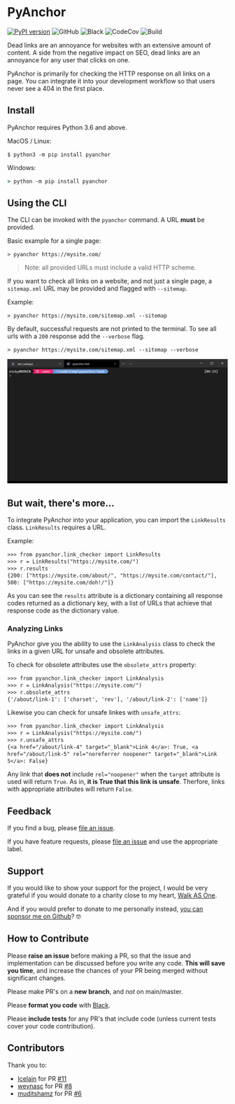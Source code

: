 # PyAnchor

[![PyPI version](https://badge.fury.io/py/pyanchor.svg)](https://badge.fury.io/py/pyanchor)
![GitHub](https://img.shields.io/github/license/endlesstrax/pyanchor)
![Black](https://img.shields.io/badge/code%20style-black-000000.svg)
![CodeCov](https://codecov.io/gh/EndlessTrax/pyanchor/branch/master/graph/badge.svg)
![Build](https://travis-ci.org/EndlessTrax/pyanchor.svg?branch=master)

Dead links are an annoyance for websites with an extensive amount of content. A side from the
negative impact on SEO, dead links are an annoyance for any user that clicks on one.

PyAnchor is primarily for checking the HTTP response on all links on a page. You can integrate it
into your development workflow so that users never see a 404 in the first place.

## Install

PyAnchor requires Python 3.6 and above.

MacOS / Linux:

```shell
$ python3 -m pip install pyanchor
```

Windows:

```cmd
> python -m pip install pyanchor
```

## Using the CLI

The CLI can be invoked with the `pyanchor` command. A URL **must** be provided.

Basic example for a single page:

```shell
> pyanchor https://mysite.com/
```

> Note: all provided URLs must include a valid HTTP scheme.

If you want to check all links on a website, and not just a single page, a `sitemap.xml` URL may be
provided and flagged with `--sitemap`.

Example:

```shell
> pyanchor https://mysite.com/sitemap.xml --sitemap
```

By default, successful requests are not printed to the terminal. To see all urls with a `200`
response add the `--verbose` flag.

```shell
> pyanchor https://mysite.com/sitemap.xml --sitemap --verbose
```

![Example Gif](/assets/example-sitemap-verbose.gif)

## But wait, there's more...

To integrate PyAnchor into your application, you can import the `LinkResults` class. `LinkResults`
requires a URL.

Example:

```
>>> from pyanchor.link_checker import LinkResults
>>> r = LinkResults("https://mysite.com/")
>>> r.results
{200: ["https://mysite.com/about/", "https://mysite.com/contact/"], 500: ["https://mysite.com/doh!/"]}
```

As you can see the `results` attribute is a dictionary containing all response codes returned as a
dictionary key, with a list of URLs that achieve that response code as the dictionary value.

### Analyzing Links

PyAnchor give you the ability to use the `LinkAnalysis` class to check the links in a given URL for unsafe and obsolete attributes.

To check for obsolete attributes use the `obsolete_attrs` property:

```
>>> from pyanchor.link_checker import LinkAnalysis
>>> r = LinkAnalysis("https://mysite.com/")
>>> r.obsolete_attrs
{'/about/link-1': ['charset', 'rev'], '/about/link-2': ['name']}
```

Likewise you can check for unsafe linkes with `unsafe_attrs`:

```
>>> from pyanchor.link_checker import LinkAnalysis
>>> r = LinkAnalysis("https://mysite.com/")
>>> r.unsafe_attrs
{<a href="/about/link-4" target="_blank">Link 4</a>: True, <a href="/about/link-5" rel="noreferrer noopener" target="_blank">Link 5</a>: False}
```

Any link that **does not** include `rel="noopener"` when the `target` attribute is used will return `True`. As in, **it is True that this link is unsafe**. Therfore, links with appropriate attributes will return `False`.

## Feedback

If you find a bug, please [file an issue](https://github.com/EndlessTrax/pyanchor/issues).

If you have feature requests, please [file an issue](https://github.com/EndlessTrax/pyanchor/issues)
and use the appropriate label.

## Support

If you would like to show your support for the project, I would be very grateful if you would donate
to a charity close to my heart, [Walk AS One](https://walkasone.org/donate/).

And if you would prefer to donate to me personally instead,
[you can sponsor me on Github](https://github.com/sponsors/EndlessTrax)? 🤓


## How to Contribute

Please **raise an issue** before making a PR, so that the issue and implementation can be discussed before you write any code. **This will save you time**, and increase the chances of your PR being merged without significant changes. 

Please make PR's on a **new branch**, and _not_ on main/master. 

Please **format you code** with [Black](https://pypi.org/project/black/).

Please **include tests** for any PR's that include code (unless current tests cover your code contribution).



## Contributors

Thank you to:

- [Icelain](https://github.com/Icelain) for PR [#11](https://github.com/EndlessTrax/pyanchor/pull/11)
- [wevnasc](https://github.com/wevnasc) for PR [#8](https://github.com/EndlessTrax/pyanchor/pull/8)
- [muditshamz](https://github.com/muditshamz) for PR [#6](https://github.com/EndlessTrax/pyanchor/pull/6)